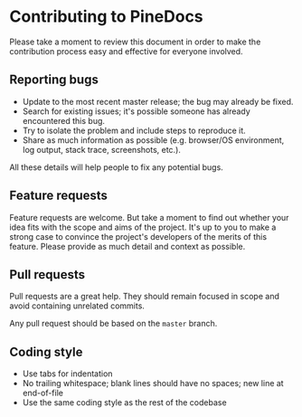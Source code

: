 # Contributing to PineDocs

Please take a moment to review this document in order to make the contribution process easy and effective for everyone involved.


## Reporting bugs

* Update to the most recent master release; the bug may already be fixed.
* Search for existing issues; it's possible someone has already encountered this bug.
* Try to isolate the problem and include steps to reproduce it.
* Share as much information as possible (e.g. browser/OS environment, log output, stack trace, screenshots, etc.).

All these details will help people to fix any potential bugs.


## Feature requests

Feature requests are welcome. But take a moment to find out whether your idea fits with the scope and aims of the project. It's up to you to make a strong case to convince the project's developers of the merits of this feature. Please provide as much detail and context as possible.


## Pull requests

Pull requests are a great help. They should remain focused in scope and avoid containing unrelated commits.

Any pull request should be based on the `master` branch.


## Coding style

* Use tabs for indentation
* No trailing whitespace; blank lines should have no spaces; new line at end-of-file
* Use the same coding style as the rest of the codebase
